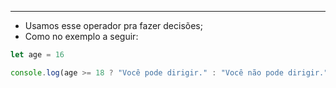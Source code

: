 ___
- Usamos esse operador pra fazer decisões;
- Como no exemplo a seguir:
```js
let age = 16

console.log(age >= 18 ? "Você pode dirigir." : "Você não pode dirigir.")
```